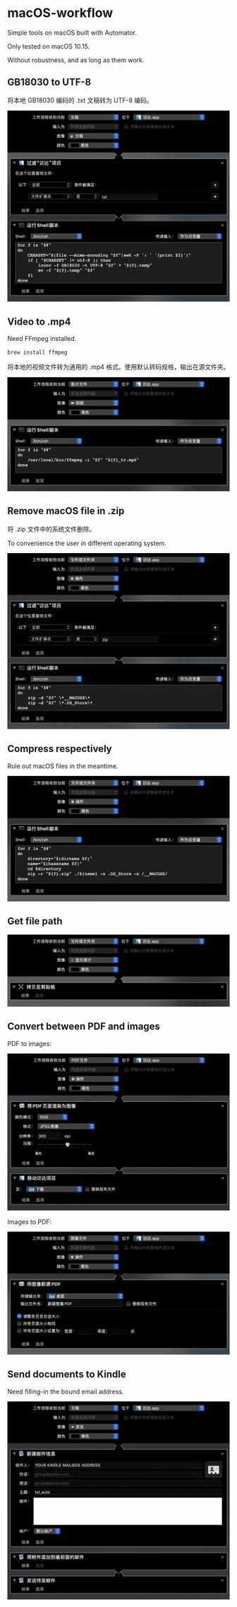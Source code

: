 # macOS-workflow
Simple tools on macOS built with Automator.

Only tested on macOS 10.15.

Without robustness, and as long as them work.



## GB18030 to UTF-8

将本地 GB18030 编码的 .txt 文稿转为 UTF-8 编码。

<img src="./README.assets/截屏2020-08-18 12.49.05.png" alt="截屏2020-08-18 12.49.05" style="zoom:50%;" />



## Video to .mp4

Need FFmpeg installed.

```bash
brew install ffmpeg
```

将本地的视频文件转为通用的 .mp4 格式。使用默认转码规格，输出在源文件夹。

<img src="./README.assets/截屏2020-08-18 11.20.02.png" alt="截屏2020-08-18 11.20.02" style="zoom:50%;" />



## Remove macOS file in .zip

将 .zip 文件中的系统文件删除。

To convenience the user in different operating system.

<img src="./README.assets/截屏2020-08-18 12.58.58.png" alt="截屏2020-08-18 12.58.58" style="zoom:50%;" />



## Compress respectively

Rule out macOS files in the meantime.

<img src="./README.assets/截屏2020-08-18 11.41.38.png" alt="截屏2020-08-18 11.41.38" style="zoom:50%;" />



## Get file path

<img src="./README.assets/image-20200818101112910.png" alt="image-20200818101112910" style="zoom:50%;" />



## Convert between PDF and images

PDF to images: 

<img src="./README.assets/截屏2020-08-18 13.05.51.png" alt="截屏2020-08-18 13.05.51" style="zoom:50%;" />

Images to PDF: 

<img src="./README.assets/截屏2020-08-18 12.27.56.png" alt="截屏2020-08-18 12.27.56" style="zoom:50%;" />



## Send documents to Kindle

Need filling-in the bound email address.

<img src="./README.assets/截屏2020-08-18 12.03.40.png" alt="截屏2020-08-18 12.03.40" style="zoom:50%;" />